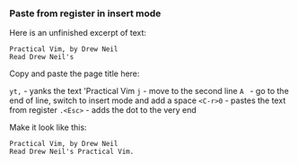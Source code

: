 ### Paste from register in insert mode

Here is an unfinished excerpt of text:

```text
Practical Vim, by Drew Neil
Read Drew Neil's
```

Copy and paste the page title here:

`yt,` - yanks the text 'Practical Vim
`j` - move to the second line
`A ` - go to the end of line, switch to insert mode and add a space
`<C-r>0` - pastes the text from register
`.<Esc>` - adds the dot to the very end

Make it look like this:

```text
Practical Vim, by Drew Neil
Read Drew Neil's Practical Vim.
```
